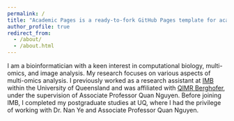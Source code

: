 ```yaml
---
permalink: /
title: "Academic Pages is a ready-to-fork GitHub Pages template for academic personal websites"
author_profile: true
redirect_from: 
  - /about/
  - /about.html
---
```


I am a bioinformatician with a keen interest in computational biology, multi-omics, and image analysis. My research focuses on various aspects of multi-omics analysis. I previously worked as a research assistant at [IMB](https://imb.uq.edu.au/) within the University of Queensland and was affiliated with [QIMR Berghofer](https://www.qimrberghofer.edu.au/), under the supervision of Associate Professor Quan Nguyen. Before joining IMB, I completed my postgraduate studies at UQ, where I had the privilege of working with Dr. Nan Ye and Associate Professor Quan Nguyen.
